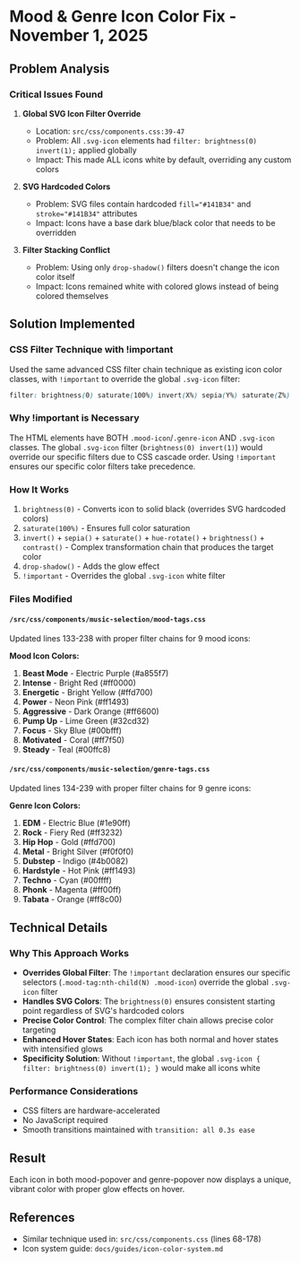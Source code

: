# Mood & Genre Icon Color Fix - November 1, 2025

## Problem Analysis

### Critical Issues Found

1. **Global SVG Icon Filter Override**
   - Location: `src/css/components.css:39-47`
   - Problem: All `.svg-icon` elements had `filter: brightness(0) invert(1);` applied globally
   - Impact: This made ALL icons white by default, overriding any custom colors

2. **SVG Hardcoded Colors**
   - Problem: SVG files contain hardcoded `fill="#141B34"` and `stroke="#141B34"` attributes
   - Impact: Icons have a base dark blue/black color that needs to be overridden

3. **Filter Stacking Conflict**
   - Problem: Using only `drop-shadow()` filters doesn't change the icon color itself
   - Impact: Icons remained white with colored glows instead of being colored themselves

## Solution Implemented

### CSS Filter Technique with !important
Used the same advanced CSS filter chain technique as existing icon color classes, with `!important` to override the global `.svg-icon` filter:

```css
filter: brightness(0) saturate(100%) invert(X%) sepia(Y%) saturate(Z%) hue-rotate(Wdeg) brightness(A%) contrast(B%) drop-shadow(0 0 10px rgba(...)) !important;
```

### Why !important is Necessary
The HTML elements have BOTH `.mood-icon`/`.genre-icon` AND `.svg-icon` classes. The global `.svg-icon` filter (`brightness(0) invert(1)`) would override our specific filters due to CSS cascade order. Using `!important` ensures our specific color filters take precedence.

### How It Works
1. `brightness(0)` - Converts icon to solid black (overrides SVG hardcoded colors)
2. `saturate(100%)` - Ensures full color saturation
3. `invert()` + `sepia()` + `saturate()` + `hue-rotate()` + `brightness()` + `contrast()` - Complex transformation chain that produces the target color
4. `drop-shadow()` - Adds the glow effect
5. `!important` - Overrides the global `.svg-icon` white filter

### Files Modified

#### `/src/css/components/music-selection/mood-tags.css`
Updated lines 133-238 with proper filter chains for 9 mood icons:

**Mood Icon Colors:**
1. **Beast Mode** - Electric Purple (#a855f7)
2. **Intense** - Bright Red (#ff0000)
3. **Energetic** - Bright Yellow (#ffd700)
4. **Power** - Neon Pink (#ff1493)
5. **Aggressive** - Dark Orange (#ff6600)
6. **Pump Up** - Lime Green (#32cd32)
7. **Focus** - Sky Blue (#00bfff)
8. **Motivated** - Coral (#ff7f50)
9. **Steady** - Teal (#00ffc8)

#### `/src/css/components/music-selection/genre-tags.css`
Updated lines 134-239 with proper filter chains for 9 genre icons:

**Genre Icon Colors:**
1. **EDM** - Electric Blue (#1e90ff)
2. **Rock** - Fiery Red (#ff3232)
3. **Hip Hop** - Gold (#ffd700)
4. **Metal** - Bright Silver (#f0f0f0)
5. **Dubstep** - Indigo (#4b0082)
6. **Hardstyle** - Hot Pink (#ff1493)
7. **Techno** - Cyan (#00ffff)
8. **Phonk** - Magenta (#ff00ff)
9. **Tabata** - Orange (#ff8c00)

## Technical Details

### Why This Approach Works
- **Overrides Global Filter**: The `!important` declaration ensures our specific selectors (`.mood-tag:nth-child(N) .mood-icon`) override the global `.svg-icon` filter
- **Handles SVG Colors**: The `brightness(0)` ensures consistent starting point regardless of SVG's hardcoded colors
- **Precise Color Control**: The complex filter chain allows precise color targeting
- **Enhanced Hover States**: Each icon has both normal and hover states with intensified glows
- **Specificity Solution**: Without `!important`, the global `.svg-icon { filter: brightness(0) invert(1); }` would make all icons white

### Performance Considerations
- CSS filters are hardware-accelerated
- No JavaScript required
- Smooth transitions maintained with `transition: all 0.3s ease`

## Result
Each icon in both mood-popover and genre-popover now displays a unique, vibrant color with proper glow effects on hover.

## References
- Similar technique used in: `src/css/components.css` (lines 68-178)
- Icon system guide: `docs/guides/icon-color-system.md`
